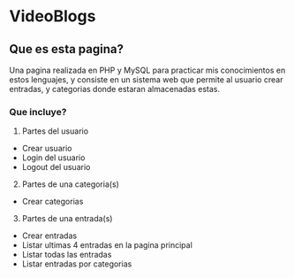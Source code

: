 # VideoBlogs

## Que es esta pagina?

Una pagina realizada en PHP y MySQL para practicar mis conocimientos en estos lenguajes, y consiste en un sistema web que permite al usuario crear entradas, y categorias donde estaran almacenadas estas.

### Que incluye?

1. Partes del usuario

* Crear usuario
* Login del usuario
* Logout del usuario 

2. Partes de una categoria(s)

* Crear categorias

3. Partes de una entrada(s)

* Crear entradas
* Listar ultimas 4 entradas en la pagina principal
* Listar todas las entradas
* Listar entradas por categorias